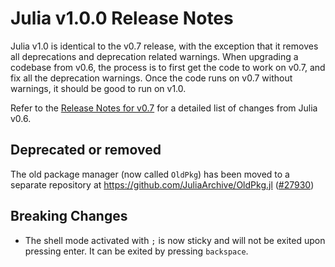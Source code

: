 Julia v1.0.0 Release Notes
==========================

Julia v1.0 is identical to the v0.7 release, with the exception that
it removes all deprecations and deprecation related warnings. When
upgrading a codebase from v0.6, the process is to first get the code
to work on v0.7, and fix all the deprecation warnings. Once the code
runs on v0.7 without warnings, it should be good to run on v1.0.

Refer to the [Release Notes for
v0.7](https://github.com/JuliaLang/julia/blob/master/HISTORY.md) for a
detailed list of changes from Julia v0.6.

Deprecated or removed
---------------------

The old package manager (now called `OldPkg`) has been moved to a
separate repository at https://github.com/JuliaArchive/OldPkg.jl ([#27930])

<!--- generated by NEWS-update.jl: -->
[#27930]: https://github.com/JuliaLang/julia/issues/27930

Breaking Changes
---------------------
* The shell mode activated with `;` is now sticky and will not be exited upon pressing enter. It can be exited by pressing `backspace`. 
